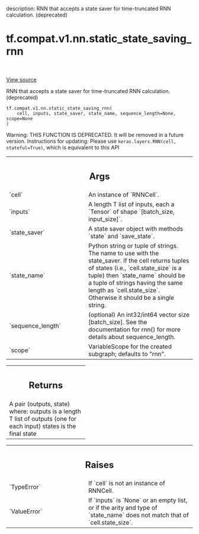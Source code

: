 description: RNN that accepts a state saver for time-truncated RNN calculation. (deprecated)

<div itemscope itemtype="http://developers.google.com/ReferenceObject">
<meta itemprop="name" content="tf.compat.v1.nn.static_state_saving_rnn" />
<meta itemprop="path" content="Stable" />
</div>

# tf.compat.v1.nn.static_state_saving_rnn

<!-- Insert buttons and diff -->

<table class="tfo-notebook-buttons tfo-api nocontent" align="left">

</table>

<a target="_blank" href="/code/stable/tensorflow/python/ops/rnn.py">View source</a>



RNN that accepts a state saver for time-truncated RNN calculation. (deprecated)

<pre class="devsite-click-to-copy prettyprint lang-py tfo-signature-link">
<code>tf.compat.v1.nn.static_state_saving_rnn(
    cell, inputs, state_saver, state_name, sequence_length=None, scope=None
)
</code></pre>



<!-- Placeholder for "Used in" -->

Warning: THIS FUNCTION IS DEPRECATED. It will be removed in a future version.
Instructions for updating:
Please use `keras.layers.RNN(cell, stateful=True)`, which is equivalent to this API

<!-- Tabular view -->
 <table class="responsive fixed orange">
<colgroup><col width="214px"><col></colgroup>
<tr><th colspan="2"><h2 class="add-link">Args</h2></th></tr>

<tr>
<td>
`cell`
</td>
<td>
An instance of `RNNCell`.
</td>
</tr><tr>
<td>
`inputs`
</td>
<td>
A length T list of inputs, each a `Tensor` of shape `[batch_size,
input_size]`.
</td>
</tr><tr>
<td>
`state_saver`
</td>
<td>
A state saver object with methods `state` and `save_state`.
</td>
</tr><tr>
<td>
`state_name`
</td>
<td>
Python string or tuple of strings.  The name to use with the
state_saver. If the cell returns tuples of states (i.e., `cell.state_size`
is a tuple) then `state_name` should be a tuple of strings having the same
length as `cell.state_size`.  Otherwise it should be a single string.
</td>
</tr><tr>
<td>
`sequence_length`
</td>
<td>
(optional) An int32/int64 vector size [batch_size]. See the
documentation for rnn() for more details about sequence_length.
</td>
</tr><tr>
<td>
`scope`
</td>
<td>
VariableScope for the created subgraph; defaults to "rnn".
</td>
</tr>
</table>



<!-- Tabular view -->
 <table class="responsive fixed orange">
<colgroup><col width="214px"><col></colgroup>
<tr><th colspan="2"><h2 class="add-link">Returns</h2></th></tr>
<tr class="alt">
<td colspan="2">
A pair (outputs, state) where:
outputs is a length T list of outputs (one for each input)
states is the final state
</td>
</tr>

</table>



<!-- Tabular view -->
 <table class="responsive fixed orange">
<colgroup><col width="214px"><col></colgroup>
<tr><th colspan="2"><h2 class="add-link">Raises</h2></th></tr>

<tr>
<td>
`TypeError`
</td>
<td>
If `cell` is not an instance of RNNCell.
</td>
</tr><tr>
<td>
`ValueError`
</td>
<td>
If `inputs` is `None` or an empty list, or if the arity and
type of `state_name` does not match that of `cell.state_size`.
</td>
</tr>
</table>

